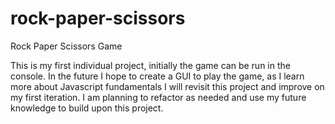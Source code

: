 # rock-paper-scissors
Rock Paper Scissors Game

This is my first individual project, initially the game can be run in the console.
In the future I hope to create a GUI to play the game, as I learn more about
Javascript fundamentals I will revisit this project and improve on my first iteration.
I am planning to refactor as needed and use my future knowledge to build upon this project.
